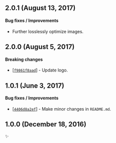 ## 2.0.1 (August 13, 2017)

#### Bug fixes / Improvements

* Further losslessly optimize images.


## 2.0.0 (August 5, 2017)

#### Breaking changes

* [[`f9861f8aad`](https://github.com/alrra/browser-logos/commit/f9861f8aad61a4445d990b9c6cef0d80eb53b776)] -
  Update logo.


## 1.0.1 (June 3, 2017)

#### Bug fixes / Improvements

* [[`4406d8a2ef`](https://github.com/alrra/browser-logos/commit/4406d8a2ef0f9cf1fd91cf1c9b438b2096a51bba)] -
  Make minor changes in `README.md`.


## 1.0.0 (December 18, 2016)

✨
